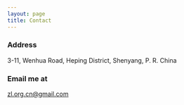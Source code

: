 ```yaml
---
layout: page
title: Contact
---
```

### Address

3-11, Wenhua Road, Heping District, Shenyang, P. R. China

### Email me at

zl.org.cn@gmail.com
